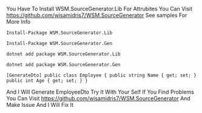 You Have To Install WSM.SourceGenerator.Lib For Attrubites
You Can Visit https://github.com/wisamidris7/WSM.SourceGenerator
See samples For More Info


`
Install-Package WSM.SourceGenerator.Lib
`

`
Install-Package WSM.SourceGenerator.Gen
`


`
dotnet add package WSM.SourceGenerator.Lib
`

`
dotnet add package WSM.SourceGenerator.Gen
`


`
[GenerateDto]
public class Employee
{
     public string Name { get; set; }
     public int Age { get; set; }
}
`


And I Will Generate EmployeeDto Try It With Your Self
If You Find Problems You Can Visit https://github.com/wisamidris7/WSM.SourceGenerator
And Make Issue And I Will Fix It
